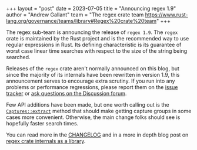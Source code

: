 +++
layout = "post"
date = 2023-07-05
title = "Announcing regex 1.9"
author = "Andrew Gallant"
team = "The regex crate team <https://www.rust-lang.org/governance/teams/library#Regex%20crate%20team>"
+++

The regex sub-team is announcing the release of `regex 1.9`. The `regex` crate
is maintained by the Rust project and is the recommended way to use regular
expressions in Rust. Its defining characteristic is its guarantee of worst case
linear time searches with respect to the size of the string being searched.

Releases of the `regex` crate aren't normally announced on this blog, but
since the majority of its internals have been rewritten in version 1.9, this
announcement serves to encourage extra scrutiny. If you run into any problems
or performance regressions, please report them on the [issue tracker] or [ask
questions on the Discussion forum][discussions].

Few API additions have been made, but one worth calling out is the
[`Captures::extract`] method that should make getting capture groups in some
cases more convenient. Otherwise, the main change folks should see is hopefully
faster search times.

You can read more in the [CHANGELOG] and in a more in depth blog post on
[regex crate internals as a library][regex-internals].

[issue tracker]: https://github.com/rust-lang/regex/issues
[discussions]: https://github.com/rust-lang/regex/discussions
[`Captures::extract`]: https://docs.rs/regex/1.*/regex/struct.Captures.html#method.extract
[CHANGELOG]: https://github.com/rust-lang/regex/blob/master/CHANGELOG.md#190-2023-07-05
[regex-internals]: https://blog.burntsushi.net/regex-internals/
